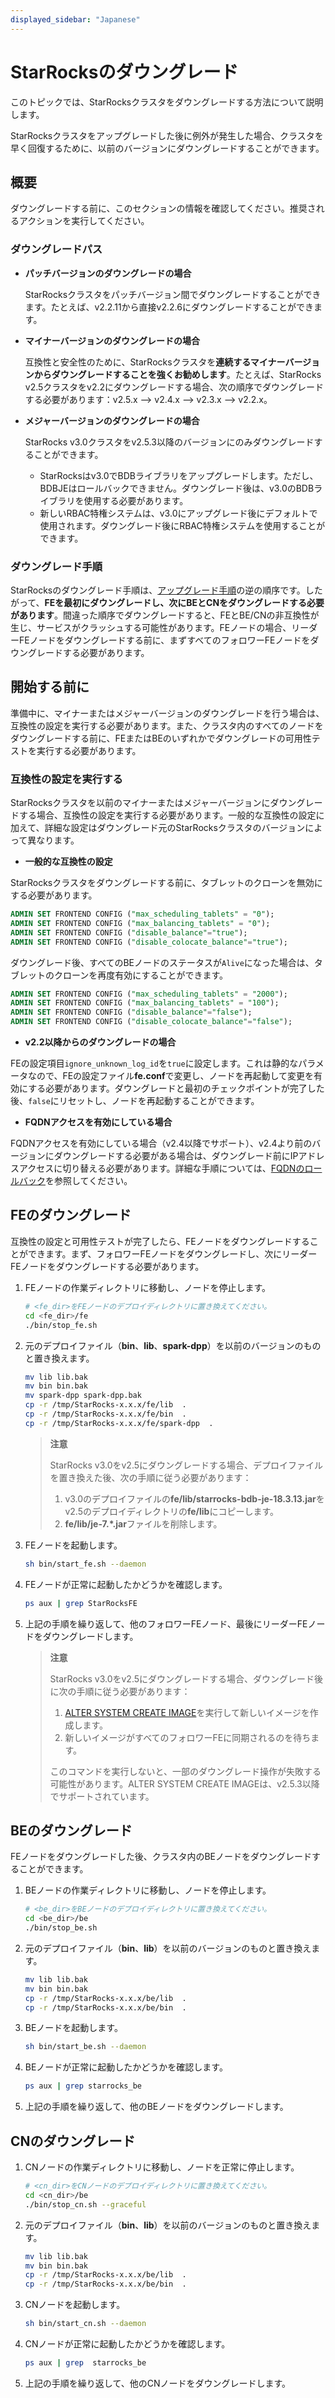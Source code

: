 ```yaml
---
displayed_sidebar: "Japanese"
---
```


# StarRocksのダウングレード

このトピックでは、StarRocksクラスタをダウングレードする方法について説明します。

StarRocksクラスタをアップグレードした後に例外が発生した場合、クラスタを早く回復するために、以前のバージョンにダウングレードすることができます。

## 概要

ダウングレードする前に、このセクションの情報を確認してください。推奨されるアクションを実行してください。

### ダウングレードパス

- **パッチバージョンのダウングレードの場合**

  StarRocksクラスタをパッチバージョン間でダウングレードすることができます。たとえば、v2.2.11から直接v2.2.6にダウングレードすることができます。

- **マイナーバージョンのダウングレードの場合**

  互換性と安全性のために、StarRocksクラスタを**連続するマイナーバージョンからダウングレードすることを強くお勧めします**。たとえば、StarRocks v2.5クラスタをv2.2にダウングレードする場合、次の順序でダウングレードする必要があります：v2.5.x --> v2.4.x --> v2.3.x --> v2.2.x。

- **メジャーバージョンのダウングレードの場合**

  StarRocks v3.0クラスタをv2.5.3以降のバージョンにのみダウングレードすることができます。

  - StarRocksはv3.0でBDBライブラリをアップグレードします。ただし、BDBJEはロールバックできません。ダウングレード後は、v3.0のBDBライブラリを使用する必要があります。
  - 新しいRBAC特権システムは、v3.0にアップグレード後にデフォルトで使用されます。ダウングレード後にRBAC特権システムを使用することができます。

### ダウングレード手順

StarRocksのダウングレード手順は、[アップグレード手順](../deployment/upgrade.md#upgrade-procedure)の逆の順序です。したがって、**FEを最初にダウングレードし、次にBEとCNをダウングレードする必要があります**。間違った順序でダウングレードすると、FEとBE/CNの非互換性が生じ、サービスがクラッシュする可能性があります。FEノードの場合、リーダーFEノードをダウングレードする前に、まずすべてのフォロワーFEノードをダウングレードする必要があります。

## 開始する前に

準備中に、マイナーまたはメジャーバージョンのダウングレードを行う場合は、互換性の設定を実行する必要があります。また、クラスタ内のすべてのノードをダウングレードする前に、FEまたはBEのいずれかでダウングレードの可用性テストを実行する必要があります。

### 互換性の設定を実行する

StarRocksクラスタを以前のマイナーまたはメジャーバージョンにダウングレードする場合、互換性の設定を実行する必要があります。一般的な互換性の設定に加えて、詳細な設定はダウングレード元のStarRocksクラスタのバージョンによって異なります。

- **一般的な互換性の設定**

StarRocksクラスタをダウングレードする前に、タブレットのクローンを無効にする必要があります。

```SQL
ADMIN SET FRONTEND CONFIG ("max_scheduling_tablets" = "0");
ADMIN SET FRONTEND CONFIG ("max_balancing_tablets" = "0");
ADMIN SET FRONTEND CONFIG ("disable_balance"="true");
ADMIN SET FRONTEND CONFIG ("disable_colocate_balance"="true");
```

ダウングレード後、すべてのBEノードのステータスが`Alive`になった場合は、タブレットのクローンを再度有効にすることができます。

```SQL
ADMIN SET FRONTEND CONFIG ("max_scheduling_tablets" = "2000");
ADMIN SET FRONTEND CONFIG ("max_balancing_tablets" = "100");
ADMIN SET FRONTEND CONFIG ("disable_balance"="false");
ADMIN SET FRONTEND CONFIG ("disable_colocate_balance"="false");
```

- **v2.2以降からのダウングレードの場合**

FEの設定項目`ignore_unknown_log_id`を`true`に設定します。これは静的なパラメータなので、FEの設定ファイル**fe.conf**で変更し、ノードを再起動して変更を有効にする必要があります。ダウングレードと最初のチェックポイントが完了した後、`false`にリセットし、ノードを再起動することができます。

- **FQDNアクセスを有効にしている場合**

FQDNアクセスを有効にしている場合（v2.4以降でサポート）、v2.4より前のバージョンにダウングレードする必要がある場合は、ダウングレード前にIPアドレスアクセスに切り替える必要があります。詳細な手順については、[FQDNのロールバック](../administration/enable_fqdn.md#rollback)を参照してください。

## FEのダウングレード

互換性の設定と可用性テストが完了したら、FEノードをダウングレードすることができます。まず、フォロワーFEノードをダウングレードし、次にリーダーFEノードをダウングレードする必要があります。

1. FEノードの作業ディレクトリに移動し、ノードを停止します。

   ```Bash
   # <fe_dir>をFEノードのデプロイディレクトリに置き換えてください。
   cd <fe_dir>/fe
   ./bin/stop_fe.sh
   ```

2. 元のデプロイファイル（**bin**、**lib**、**spark-dpp**）を以前のバージョンのものと置き換えます。

   ```Bash
   mv lib lib.bak 
   mv bin bin.bak
   mv spark-dpp spark-dpp.bak
   cp -r /tmp/StarRocks-x.x.x/fe/lib  .   
   cp -r /tmp/StarRocks-x.x.x/fe/bin  .
   cp -r /tmp/StarRocks-x.x.x/fe/spark-dpp  .
   ```

   > **注意**
   >
   > StarRocks v3.0をv2.5にダウングレードする場合、デプロイファイルを置き換えた後、次の手順に従う必要があります：
   >
   > 1. v3.0のデプロイファイルの**fe/lib/starrocks-bdb-je-18.3.13.jar**をv2.5のデプロイディレクトリの**fe/lib**にコピーします。
   > 2. **fe/lib/je-7.\*.jar**ファイルを削除します。

3. FEノードを起動します。

   ```Bash
   sh bin/start_fe.sh --daemon
   ```

4. FEノードが正常に起動したかどうかを確認します。

   ```Bash
   ps aux | grep StarRocksFE
   ```

5. 上記の手順を繰り返して、他のフォロワーFEノード、最後にリーダーFEノードをダウングレードします。

   > **注意**
   >
   > StarRocks v3.0をv2.5にダウングレードする場合、ダウングレード後に次の手順に従う必要があります：
   >
   > 1. [ALTER SYSTEM CREATE IMAGE](../sql-reference/sql-statements/Administration/ALTER_SYSTEM.md)を実行して新しいイメージを作成します。
   > 2. 新しいイメージがすべてのフォロワーFEに同期されるのを待ちます。
   >
   > このコマンドを実行しないと、一部のダウングレード操作が失敗する可能性があります。ALTER SYSTEM CREATE IMAGEは、v2.5.3以降でサポートされています。

## BEのダウングレード

FEノードをダウングレードした後、クラスタ内のBEノードをダウングレードすることができます。

1. BEノードの作業ディレクトリに移動し、ノードを停止します。

   ```Bash
   # <be_dir>をBEノードのデプロイディレクトリに置き換えてください。
   cd <be_dir>/be
   ./bin/stop_be.sh
   ```

2. 元のデプロイファイル（**bin**、**lib**）を以前のバージョンのものと置き換えます。

   ```Bash
   mv lib lib.bak 
   mv bin bin.bak
   cp -r /tmp/StarRocks-x.x.x/be/lib  .
   cp -r /tmp/StarRocks-x.x.x/be/bin  .
   ```

3. BEノードを起動します。

   ```Bash
   sh bin/start_be.sh --daemon
   ```

4. BEノードが正常に起動したかどうかを確認します。

   ```Bash
   ps aux | grep starrocks_be
   ```

5. 上記の手順を繰り返して、他のBEノードをダウングレードします。

## CNのダウングレード

1. CNノードの作業ディレクトリに移動し、ノードを正常に停止します。

   ```Bash
   # <cn_dir>をCNノードのデプロイディレクトリに置き換えてください。
   cd <cn_dir>/be
   ./bin/stop_cn.sh --graceful
   ```

2. 元のデプロイファイル（**bin**、**lib**）を以前のバージョンのものと置き換えます。

   ```Bash
   mv lib lib.bak 
   mv bin bin.bak
   cp -r /tmp/StarRocks-x.x.x/be/lib  .
   cp -r /tmp/StarRocks-x.x.x/be/bin  .
   ```

3. CNノードを起動します。

   ```Bash
   sh bin/start_cn.sh --daemon
   ```

4. CNノードが正常に起動したかどうかを確認します。

   ```Bash
   ps aux | grep  starrocks_be
   ```

5. 上記の手順を繰り返して、他のCNノードをダウングレードします。
